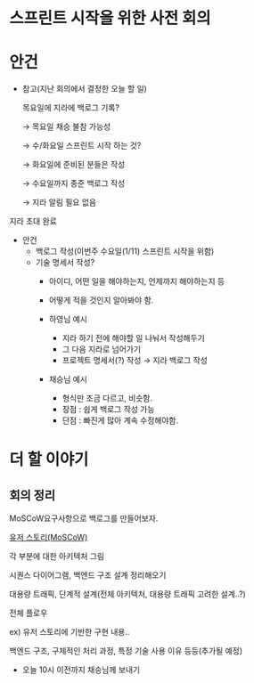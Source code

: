 # 스프린트 시작을 위한 사전 회의

# 안건

- 참고(지난 회의에서 결정한 오늘 할 일)

    목요일에 지라에 백로그 기록?

    → 목요일 채승 불참 가능성

    → 수/화요일 스프린트 시작 하는 것?

    → 화요일에 준비된 분들은 작성

    → 수요일까지 종준 백로그 작성

    → 지라 알림 필요 없음

지라 초대 완료

- 안건
  - 백로그 작성(이번주 수요일(1/11) 스프린트 시작을 위함)
  - 기술 명세서 작성?
    - 아이디, 어떤 일을 해야하는지, 언제까지 해야하는지 등
    - 어떻게 적을 것인지 알아봐야 함.

    - 하영님 예시
      - 지라 하기 전에 해야할 일 나눠서 작성해두기
      - 그 다음 지라로 넘어가기
      - 프로젝트 명세서(?) 작성 → 지라 백로그 작성
    - 채승님 예시
      - 형식만 조금 다르고, 비슷함.
      - 장점 : 쉽게 백로그 작성 가능
      - 단점 : 빠진게 많아 계속 수정해야함.

# 더 할 이야기

## 회의 정리

MoSCoW요구사항으로 백로그를 만들어보자.

[유저 스토리(MoSCoW)](https://www.notion.so/MoSCoW-dac1809ecdbc4567bc84454f716d5a02)

각 부분에 대한 아키텍처 그림

시퀀스 다이어그램, 백엔드 구조 설계 정리해오기

대용량 트래픽, 단계적 설계(전체 아키텍처, 대용량 트래픽 고려한 설계..?)

전체 플로우

ex) 유저 스토리에 기반한 구현 내용..

백엔드 구조, 구체적인 처리 과정, 특정 기술 사용 이유 등등(추가될 예정)

- 오늘 10시 이전까지 채승님께 보내기
